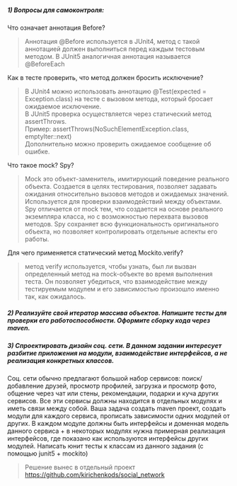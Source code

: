 ##### 1) Вопросы для самоконтроля:
   Что означает аннотация  Before?
> Аннотация @Before используется в JUnit4, метод с такой аннотацией должен выполниться перед каждым тестовым методом. В JUnit5 аналогичная аннотация называется @BeforeEach

   Как в тесте проверить, что метод должен бросить исключение?
> В JUnit4 можно использовать аннотацию @Test(expected = Exception.class) на тесте с вызовом метода, который бросает ожидаемое исключение.\
> В JUnit5 проверка осуществляется через статический метод assertThrows.\
> Пример: assertThrows(NoSuchElementException.class, emptyIter::next)\
> Дополнительно можно проверить ожидаемое сообщение об ошибке.

   Что такое mock? Spy?
> Mock это объект-заменитель, имитирующий поведение реального объекта. Создается в целях тестирования, позволяет задавать ожидания относительно вызовов методов и ожидаемых значений. Используется для проверки взаимодействий между объектами.
> Spy отличается от mock тем, что создается на основе реального экземпляра класса, но с возможностью перехвата вызовов методов. Spy сохраняет всю функциональность оригинального объекта, но позволяет контролировать отдельные аспекты его работы.
   
   Для чего применяется статический метод  Mockito.verify?
> метод verify используется, чтобы узнать, был ли вызван определенный метод на mock-объекте во время выполнения теста. Он позволяет убедиться, что взаимодействие между тестируемым модулем и его зависимостью произошло именно так, как ожидалось.

##### 2) Реализуйте свой итератор массива объектов. Напишите тесты для проверки его работоспособности. Оформите сборку кода через maven.
##### 3) Спроектировать дизайн соц. сети. В данном задании интересует разбитие приложения на модули, взаимодействие интерфейсов, а не реализация конкретных классов.
   Соц. сети обычно предлагают большой набор сервисов: поиск/добавление друзей, просмотр профилей,  загрузка и просмотр фото, общение через чат или стены, рекомендации, подарки и куча других сервисов. Все эти сервисы должны находится в отдельных модулях и иметь связи между собой.
   Ваша задача создать maven проект, создать модули для каждого сервиса, прописать зависимости одних модулей от других. В каждом модуле должны быть интерфейсы и доменная модель данного сервиса + в некоторых модулях нужна примерная реализация интерфейсов, где показано как используются интерфейсы других модулей.
   Написать юнит тесты к классам из данного задания (с помощью junit5 + mockito)
> Решение вынес в отдельный проект https://github.com/kirichenkods/social_network